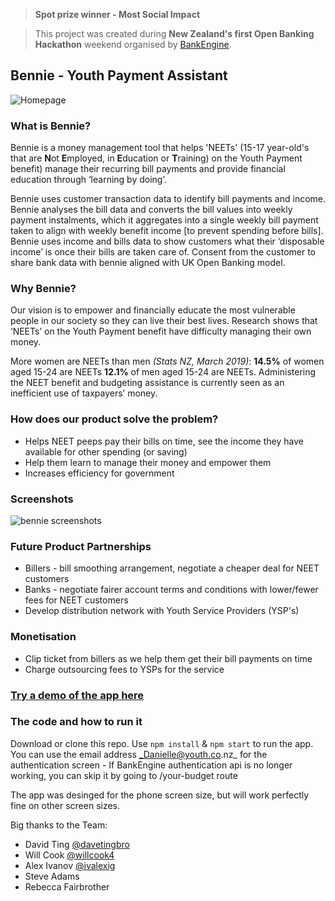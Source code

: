 > **Spot prize winner - Most Social Impact**

>This project was created during **New Zealand's first Open Banking Hackathon** weekend organised by [BankEngine](https://bankengine.nz/).

## Bennie - Youth Payment Assistant

![Homepage](./bennie_phone.png)

### What is Bennie?
Bennie is a money management tool that helps 'NEETs' (15-17 year-old's that are **N**ot **E**mployed, in **E**ducation or **T**raining) on the Youth Payment benefit) manage their recurring bill payments and provide financial education through ‘learning by doing’.

Bennie uses customer transaction data to identify bill payments and income. Bennie analyses the bill data and converts the bill values into weekly payment instalments, which it aggregates into a single weekly bill payment taken to align with weekly benefit income [to prevent spending before bills]. Bennie uses income and bills data to show customers what their ‘disposable income’ is once their bills are taken care of. Consent from the customer to share bank data with bennie aligned with UK Open Banking model.
 

### Why Bennie?
Our vision is to empower and financially educate the most vulnerable people in our society so they can live their best lives. Research shows that ‘NEETs’ on the Youth Payment benefit have difficulty managing their own money.

More women are NEETs than men _(Stats NZ, March 2019)_:
**14.5%** of women aged 15-24 are NEETs
**12.1%** of men aged 15-24 are NEETs. 
Administering the NEET benefit and budgeting assistance is currently seen as an inefficient use of taxpayers’ money.

### How does our product solve the problem?
- Helps NEET peeps pay their bills on time, see the income they have available for other spending (or saving)
- Help them learn to manage their money and empower them 
- Increases efficiency for government

### Screenshots
![bennie screenshots](./bennie_screenshots.jpg "Screenshots")

### Future Product Partnerships

- Billers - bill smoothing arrangement, negotiate a cheaper deal for NEET customers
- Banks - negotiate fairer account terms and conditions with lower/fewer fees for NEET customers 
- Develop distribution network with Youth Service Providers (YSP's)

### Monetisation

- Clip ticket from billers as we help them get their bill payments on time
- Charge outsourcing fees to YSPs for the service

### [Try a demo of the app here](https://laughing-morse-3a00ab.netlify.com/) ###

### The code and how to run it

Download or clone this repo. Use ```npm install``` & ```npm start``` to run the app.
You can use the email address _Danielle@youth.co.nz_ for the authentication screen -  If BankEngine authentication api is no longer working, you can skip it by going to /your-budget route

The app was desinged for the phone screen size, but will work perfectly fine on other screen sizes.

Big thanks to the Team:

- David Ting [@davetingbro](https://github.com/davetingbro)
- Will Cook [@willcook4](https://github.com/willcook4)
- Alex Ivanov [@ivalexig](https://github.com/ivalexig)
- Steve Adams
- Rebecca Fairbrother
